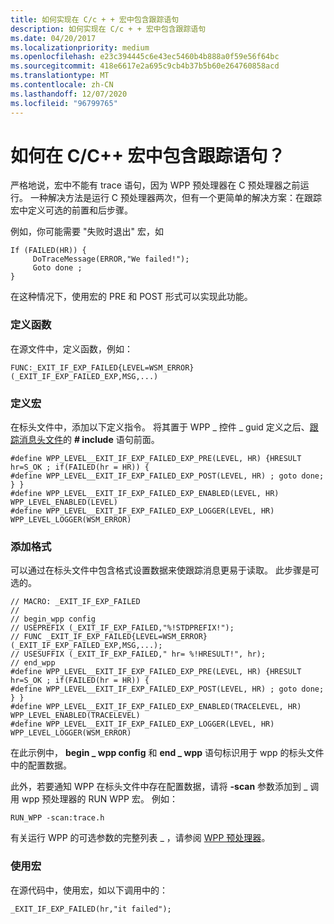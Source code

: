 ```yaml
---
title: 如何实现在 C/c + + 宏中包含跟踪语句
description: 如何实现在 C/c + + 宏中包含跟踪语句
ms.date: 04/20/2017
ms.localizationpriority: medium
ms.openlocfilehash: e23c394445c6e43ec5460b4b888a0f59e56f64bc
ms.sourcegitcommit: 418e6617e2a695c9cb4b37b5b60e264760858acd
ms.translationtype: MT
ms.contentlocale: zh-CN
ms.lasthandoff: 12/07/2020
ms.locfileid: "96799765"
---
```

# <a name="how-do-i-include-a-trace-statement-in-a-cc-macro"></a>如何在 C/C++ 宏中包含跟踪语句？


严格地说，宏中不能有 trace 语句，因为 WPP 预处理器在 C 预处理器之前运行。 一种解决方法是运行 C 预处理器两次，但有一个更简单的解决方案：在跟踪宏中定义可选的前置和后步骤。

例如，你可能需要 "失败时退出" 宏，如

```
If (FAILED(HR)) {
     DoTraceMessage(ERROR,"We failed!");
     Goto done ;
} 
```

在这种情况下，使用宏的 PRE 和 POST 形式可以实现此功能。

### <a name="span-iddefine_the_functionspanspan-iddefine_the_functionspandefine-the-function"></a><span id="define_the_function"></span><span id="DEFINE_THE_FUNCTION"></span>定义函数

在源文件中，定义函数，例如：

```
FUNC:_EXIT_IF_EXP_FAILED{LEVEL=WSM_ERROR}(_EXIT_IF_EXP_FAILED_EXP,MSG,...)
```

### <a name="span-iddefine_the_macrosspanspan-iddefine_the_macrosspandefine-the-macros"></a><span id="define_the_macros"></span><span id="DEFINE_THE_MACROS"></span>定义宏

在标头文件中，添加以下定义指令。 将其置于 WPP \_ 控件 \_ guid 定义之后、[跟踪消息头文件](trace-message-header-file.md)的 **\# include** 语句前面。

```
#define WPP_LEVEL__EXIT_IF_EXP_FAILED_EXP_PRE(LEVEL, HR) {HRESULT hr=S_OK ; if(FAILED(hr = HR)) {
#define WPP_LEVEL__EXIT_IF_EXP_FAILED_EXP_POST(LEVEL, HR) ; goto done; } }
#define WPP_LEVEL__EXIT_IF_EXP_FAILED_EXP_ENABLED(LEVEL, HR) WPP_LEVEL_ENABLED(LEVEL)
#define WPP_LEVEL__EXIT_IF_EXP_FAILED_EXP_LOGGER(LEVEL, HR) WPP_LEVEL_LOGGER(WSM_ERROR)
```

### <a name="span-idadd_formattingspanspan-idadd_formattingspanadd-formatting"></a><span id="add_formatting"></span><span id="ADD_FORMATTING"></span>添加格式

可以通过在标头文件中包含格式设置数据来使跟踪消息更易于读取。 此步骤是可选的。

```
// MACRO: _EXIT_IF_EXP_FAILED
//
// begin_wpp config
// USEPREFIX (_EXIT_IF_EXP_FAILED,"%!STDPREFIX!");
// FUNC _EXIT_IF_EXP_FAILED{LEVEL=WSM_ERROR}(_EXIT_IF_EXP_FAILED_EXP,MSG,...);
// USESUFFIX (_EXIT_IF_EXP_FAILED," hr= %!HRESULT!", hr);
// end_wpp
#define WPP_LEVEL__EXIT_IF_EXP_FAILED_EXP_PRE(LEVEL, HR) {HRESULT hr=S_OK ; if(FAILED(hr = HR)) {
#define WPP_LEVEL__EXIT_IF_EXP_FAILED_EXP_POST(LEVEL, HR) ; goto done; } }
#define WPP_LEVEL__EXIT_IF_EXP_FAILED_EXP_ENABLED(TRACELEVEL, HR) WPP_LEVEL_ENABLED(TRACELEVEL)
#define WPP_LEVEL__EXIT_IF_EXP_FAILED_EXP_LOGGER(LEVEL, HR) WPP_LEVEL_LOGGER(WSM_ERROR)
```

在此示例中， **begin \_ wpp config** 和 **end \_ wpp** 语句标识用于 wpp 的标头文件中的配置数据。

此外，若要通知 WPP 在标头文件中存在配置数据，请将 **-scan** 参数添加到 \_ 调用 wpp 预处理器的 RUN WPP 宏。 例如：

```
RUN_WPP -scan:trace.h
```

有关运行 WPP 的可选参数的完整列表 \_ ，请参阅 [WPP 预处理器](wpp-preprocessor.md)。

### <a name="span-iduse_the_macrosspanspan-iduse_the_macrosspanuse-the-macros"></a><span id="use_the_macros"></span><span id="USE_THE_MACROS"></span>使用宏

在源代码中，使用宏，如以下调用中的：

```
_EXIT_IF_EXP_FAILED(hr,"it failed");
```

 

 





